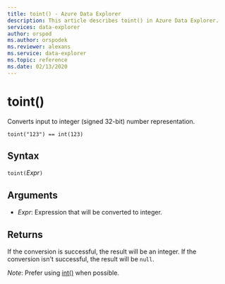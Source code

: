 ```yaml
---
title: toint() - Azure Data Explorer
description: This article describes toint() in Azure Data Explorer.
services: data-explorer
author: orspod
ms.author: orspodek
ms.reviewer: alexans
ms.service: data-explorer
ms.topic: reference
ms.date: 02/13/2020
---
```

# toint()

Converts input to integer (signed 32-bit) number representation.

```kusto
toint("123") == int(123)
```

## Syntax

`toint(`*Expr*`)`

## Arguments

* *Expr*: Expression that will be converted to integer. 

## Returns

If the conversion is successful, the result will be an integer.
If the conversion isn't successful, the result will be `null`.
 
*Note*: Prefer using [int()](./scalar-data-types/int.md) when possible.
